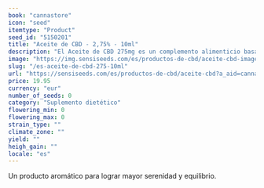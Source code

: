 ```yaml
---
book: "cannastore"
icon: "seed"
itemtype: "Product"
seed_id: "5150201"
title: "Aceite de CBD - 2,75% - 10ml"
description: "El Aceite de CBD 275mg es un complemento alimenticio basado en un componente natural de la planta de Cannabis. Como suplemento dietético, usar dos veces aldía."
image: "https://img.sensiseeds.com/es/productos-de-cbd/aceite-cbd-image.png"
slug: "/es-aceite-de-cbd-275-10ml"
url: "https://sensiseeds.com/es/productos-de-cbd/aceite-cbd?a_aid=cannastore"
price: 19.95
currency: "eur"
number_of_seeds: 0
category: "Suplemento dietético"
flowering_min: 0
flowering_max: 0
strain_type: ""
climate_zone: ""
yield: ""
heigh_gain: ""
locale: "es"
---
```

Un producto aromático para lograr mayor serenidad y equilibrio.
